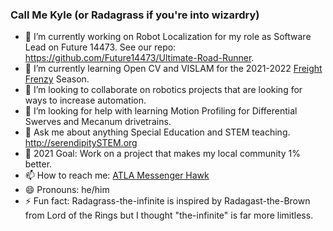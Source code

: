 ### Call Me Kyle (or Radagrass if you're into wizardry)

<!--
**Radagrass-the-infinite/Radagrass-the-infinite** is a ✨ _special_ ✨ repository because its `README.md` (this file) appears on your GitHub profile.

Here are some ideas to get you started:

- 🔭 I’m currently working on ...
- 🌱 I’m currently learning ...
- 👯 I’m looking to collaborate on ...
- 🤔 I’m looking for help with ...
- 💬 Ask me about ...
- 📫 How to reach me: ...
- 😄 Pronouns: ...
- ⚡ Fun fact: ...
-->
- 🔭 I’m currently working on Robot Localization for my role as Software Lead on Future 14473. See our repo: https://github.com/Future14473/Ultimate-Road-Runner.
- 🌱 I’m currently learning Open CV and VISLAM for the 2021-2022 [Freight Frenzy](https://info.firstinspires.org/firstforward?utm_source=first-inspires&utm_medium=promo&utm_campaign=fir-registration-022#hs_cos_wrapper_ftc_photo) Season.
- 👯 I’m looking to collaborate on robotics projects that are looking for ways to increase automation.
- 🤔 I’m looking for help with learning Motion Profiling for Differential Swerves and Mecanum drivetrains.
- 💬 Ask me about anything Special Education and STEM teaching. http://serendipitySTEM.org
- 🥅 2021 Goal: Work on a project that makes my local community 1% better.
- 📫 How to reach me: [ATLA Messenger Hawk](mailto:ng.kyle101@gmail.com)
- 😄 Pronouns: he/him
- ⚡ Fun fact: Radagrass-the-infinite is inspired by Radagast-the-Brown from Lord of the Rings but I thought "the-infinite" is far more limitless.
